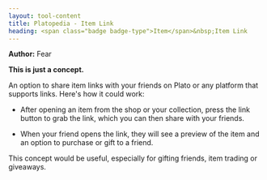 ```yaml
---
layout: tool-content
title: Platopedia - Item Link
heading: <span class="badge badge-type">Item</span>&nbsp;Item Link
---
```


<div class="linebreak"></div>

**Author:** Fear

**This is just a concept.**

An option to share item links with your friends on Plato or any platform that supports links. Here's how it could work:

- After opening an item from the shop or your collection, press the link button to grab the link, which you can then share with your friends.

- When your friend opens the link, they will see a preview of the item and an option to purchase or gift to a friend.

This concept would be useful, especially for gifting friends, item trading or giveaways.

<div class="linebreak"></div>

<div class="content-image" data-url="/docs/assets/images/concepts/itemlink1.png" data-width="600px" data-label=""></div>

<div class="linebreak"></div>

<div class="linebreak"></div>

<div class="content-image" data-url="/docs/assets/images/concepts/itemlink2.png" data-width="600px" data-label=""></div>

<div class="linebreak"></div>
